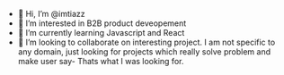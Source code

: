 - 👋 Hi, I’m @imtiazz
- 👀 I’m interested in B2B product deveopement
- 🌱 I’m currently learning Javascript and React
- 💞️ I’m looking to collaborate on interesting project. I am not specific to any domain, just looking for  projects which really solve problem and make user say- Thats what I was looking for.


<!---
imtiazz/imtiazz is a ✨ special ✨ repository because its `README.md` (this file) appears on your GitHub profile.
You can click the Preview link to take a look at your changes.
--->
